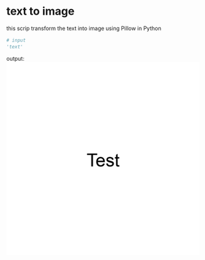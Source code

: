 # text to image

this scrip transform the text into image using Pillow in Python

```python
# input
'text'
```
output:
![the output is a text in center of image with "text" writed](assets/post_instagram.png)
